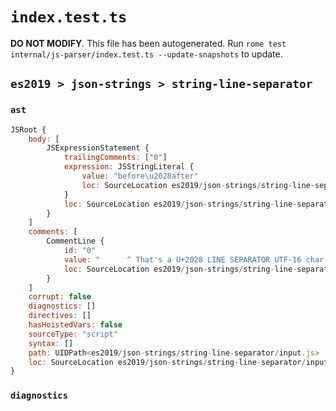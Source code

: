# `index.test.ts`

**DO NOT MODIFY**. This file has been autogenerated. Run `rome test internal/js-parser/index.test.ts --update-snapshots` to update.

## `es2019 > json-strings > string-line-separator`

### `ast`

```javascript
JSRoot {
	body: [
		JSExpressionStatement {
			trailingComments: ["0"]
			expression: JSStringLiteral {
				value: "before\u2028after"
				loc: SourceLocation es2019/json-strings/string-line-separator/input.js 1:1-2:15
			}
			loc: SourceLocation es2019/json-strings/string-line-separator/input.js 1:0-2:17
		}
	]
	comments: [
		CommentLine {
			id: "0"
			value: "      ^ That's a U+2028 LINE SEPARATOR UTF-16 char (between 'before' and 'after')"
			loc: SourceLocation es2019/json-strings/string-line-separator/input.js 3:0-3:83
		}
	]
	corrupt: false
	diagnostics: []
	directives: []
	hasHoistedVars: false
	sourceType: "script"
	syntax: []
	path: UIDPath<es2019/json-strings/string-line-separator/input.js>
	loc: SourceLocation es2019/json-strings/string-line-separator/input.js 1:0-4:0
}
```

### `diagnostics`

```

```
